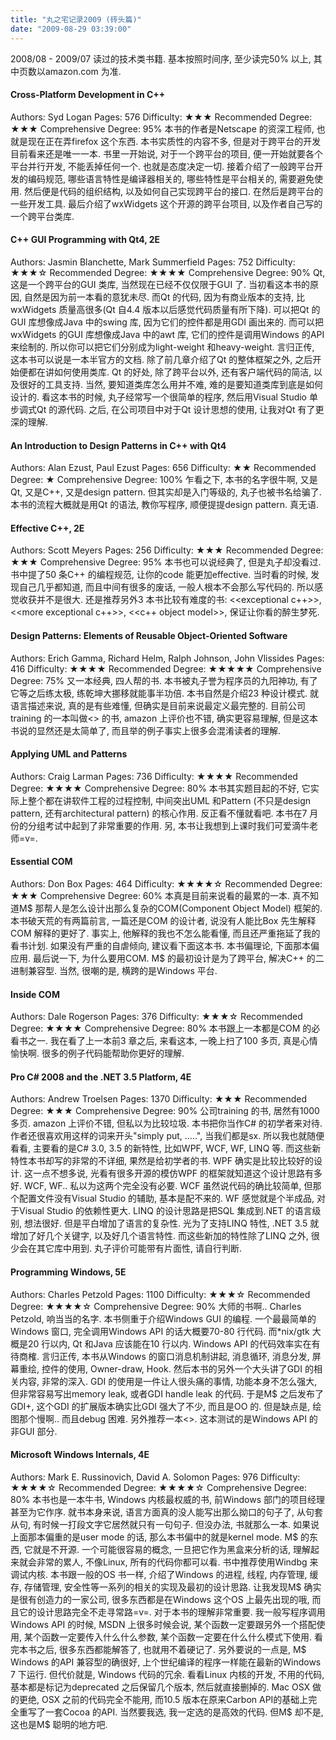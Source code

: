 ```yaml
---
title: "丸之宅记录2009 (砖头篇)"
date: "2009-08-29 03:39:00"
---
```


2008/08 - 2009/07 读过的技术类书籍. 基本按照时间序, 至少读完50% 以上, 其中页数以amazon.com 为准.

#### Cross-Platform Development in C++

Authors: Syd Logan Pages: 576 Difficulty: ★★★ Recommended Degree: ★★★ Comprehensive Degree: 95% 本书的作者是Netscape 的资深工程师, 也就是现在正在弄firefox 这个东西. 本书实质性的内容不多, 但是对于跨平台的开发目前看来还是唯一一本. 书里一开始说, 对于一个跨平台的项目, 便一开始就要各个平台并行开发, 不能丢掉任何一个. 也就是态度决定一切. 接着介绍了一般跨平台开发的编码规范, 哪些语言特性是编译器相关的, 哪些特性是平台相关的, 需要避免使用. 然后便是代码的组织结构, 以及如何自己实现跨平台的接口. 在然后是跨平台的一些开发工具. 最后介绍了wxWidgets 这个开源的跨平台项目, 以及作者自己写的一个跨平台类库.

#### C++ GUI Programming with Qt4, 2E

Authors: Jasmin Blanchette, Mark Summerfield Pages: 752 Difficulty: ★★★☆ Recommended Degree: ★★★★ Comprehensive Degree: 90% Qt, 这是一个跨平台的GUI 类库, 当然现在已经不仅仅限于GUI 了. 当初看这本书的原因, 自然是因为前一本看的意犹未尽. 而Qt 的代码, 因为有商业版本的支持, 比wxWidgets 质量高很多(Qt 自4.4 版本以后感觉代码质量有所下降). 可以把Qt 的GUI 库想像成Java 中的swing 库, 因为它们的控件都是用GDI 画出来的. 而可以把wxWidgets 的GUI 库想像成Java 中的awt 库, 它们的控件是调用Windows 的API 来绘制的. 所以你可以把它们分别成为light-weight 和heavy-weight. 言归正传, 这本书可以说是一本半官方的文档. 除了前几章介绍了Qt 的整体框架之外, 之后开始便都在讲如何使用类库. Qt 的好处, 除了跨平台以外, 还有客户端代码的简洁, 以及很好的工具支持. 当然, 要知道类库怎么用并不难, 难的是要知道类库到底是如何设计的. 看这本书的时候, 丸子经常写一个很简单的程序, 然后用Visual Studio 单步调式Qt 的源代码. 之后, 在公司项目中对于Qt 设计思想的使用, 让我对Qt 有了更深的理解.

#### An Introduction to Design Patterns in C++ with Qt4

Authors: Alan Ezust, Paul Ezust Pages: 656 Difficulty: ★★ Recommended Degree: ★ Comprehensive Degree: 100% 乍看之下, 本书的名字很牛啊, 又是Qt, 又是C++, 又是design pattern. 但其实却是入门等级的, 丸子也被书名给骗了. 本书的流程大概就是用Qt 的语法, 教你写程序, 顺便提提design pattern. 真无语.

#### Effective C++, 2E

Authors: Scott Meyers Pages: 256 Difficulty: ★★★ Recommended Degree: ★★★ Comprehensive Degree: 95% 本书也可以说经典了, 但是丸子却没看过. 书中提了50 条C++ 的编程规范, 让你的code 能更加effective. 当时看的时候, 发现自己几乎都知道, 而且中间有很多的废话, 一般人根本不会那么写代码的. 所以感觉收获并不是很大. 还是推荐另外3 本书比较有难度的书: <<exceptional c++>>, <<more exceptional c++>>, <<c++ object model>>, 保证让你看的醉生梦死.

#### Design Patterns: Elements of Reusable Object-Oriented Software

Authors: Erich Gamma, Richard Helm, Ralph Johnson, John Vlissides Pages: 416 Difficulty: ★★★★ Recommended Degree: ★★★★★ Comprehensive Degree: 75% 又一本经典, 四人帮的书. 本书被丸子誉为程序员的九阳神功, 有了它等之后练太极, 练乾坤大挪移就能事半功倍. 本书自然是介绍23 种设计模式. 就语言描述来说, 真的是有些难懂, 但确实是目前来说最定义最完整的. 目前公司training 的一本叫做<<head first: design pattern>> 的书, amazon 上评价也不错, 确实更容易理解, 但是这本书说的显然还是太简单了, 而且举的例子事实上很多会混淆读者的理解.

#### Applying UML and Patterns

Authors: Craig Larman Pages: 736 Difficulty: ★★★★ Recommended Degree: ★★★★ Comprehensive Degree: 80% 本书其实题目起的不好, 它实际上整个都在讲软件工程的过程控制, 中间突出UML 和Pattern (不只是design pattern, 还有architectural pattern) 的核心作用. 反正看不懂就看吧. 本书在7 月份的分组考试中起到了非常重要的作用. 另, 本书让我想到上课时我们可爱滴牛老师=v=.

#### Essential COM

Authors: Don Box Pages: 464 Difficulty: ★★★★☆ Recommended Degree: ★★★ Comprehensive Degree: 60% 本真是目前来说看的最累的一本. 真不知道M$ 那帮人是怎么设计出那么复杂的COM(Component Object Model) 框架的. 本书破天荒的有两篇前言, 一篇还是COM 的设计者, 说没有人能比Box 先生解释COM 解释的更好了. 事实上, 他解释的我也不怎么能看懂, 而且还严重拖延了我的看书计划. 如果没有严重的自虐倾向, 建议看下面这本书. 本书偏理论, 下面那本偏应用. 最后说一下, 为什么要用COM. M$ 的最初设计是为了跨平台, 解决C++ 的二进制兼容型. 当然, 很嘲的是, 横跨的是Windows 平台.

#### Inside COM

Authors: Dale Rogerson Pages: 376 Difficulty: ★★★☆ Recommended Degree: ★★★★ Comprehensive Degree: 80% 本书跟上一本都是COM 的必看书之一. 我在看了上一本前3 章之后, 来看这本, 一晚上扫了100 多页, 真是心情愉快啊. 很多的例子代码能帮助你更好的理解.

#### Pro C# 2008 and the .NET 3.5 Platform, 4E

Authors: Andrew Troelsen Pages: 1370 Difficulty: ★★★ Recommended Degree: ★★★ Comprehensive Degree: 90% 公司training 的书, 居然有1000 多页. amazon 上评价不错, 但私以为比较垃圾. 本书把你当作C# 的初学者来对待. 作者还很喜欢用这样的词来开头"simply put, .....", 当我们都是sx. 所以我也就随便看看, 主要看的是C# 3.0, 3.5 的新特性, 比如WPF, WCF, WF, LINQ 等. 而这些新特性本书却写的非常的不详细, 果然是给初学者的书. WPF 确实是比较比较好的设计. 这一点不想多说, 光看有很多开源的模仿WPF 的框架就知道这个设计思路有多好. WCF, WF.. 私以为这两个完全没有必要. WCF 虽然说代码的确比较简单, 但那个配置文件没有Visual Studio 的辅助, 基本是配不来的. WF 感觉就是个半成品, 对于Visual Studio 的依赖性更大. LINQ 的设计思路是把SQL 集成到.NET 的语言级别, 想法很好. 但是平白增加了语言的复杂性. 光为了支持LINQ 特性, .NET 3.5 就增加了好几个关键字, 以及好几个语言特性. 而这些新加的特性除了LINQ 之外, 很少会在其它库中用到. 丸子评价可能带有片面性, 请自行判断.

#### Programming Windows, 5E

Authors: Charles Petzold Pages: 1100 Difficulty: ★★★☆ Recommended Degree: ★★★★☆ Comprehensive Degree: 90% 大师的书啊.. Charles Petzold, 响当当的名字. 本书侧重于介绍Windows GUI 的编程. 一个最最简单的Windows 窗口, 完全调用Windows API 的话大概要70-80 行代码. 而\*nix/gtk 大概是20 行以内, Qt 和Java 应该能在10 行以内. Windows API 的代码效率实在有待商榷. 言归正传, 本书从Windows 的窗口消息机制讲起, 消息循环, 消息分发, 屏幕重绘, 控件的使用, Owner-draw, Hook. 然后本书的另外一个大头讲了GDI 的相关内容, 非常的深入. GDI 的使用是一件让人很头痛的事情, 功能本身不怎么强大, 但非常容易写出memory leak, 或者GDI handle leak 的代码. 于是M$ 之后发布了GDI+, 这个GDI 的扩展版本确实比GDI 强大了不少, 而且是OO 的. 但是缺点是, 绘图那个慢啊.. 而且debug 困难. 另外推荐一本<<Programmiong Application for Microsoft Windows>>. 这本测试的是Windows API 的非GUI 部分.

#### Microsoft Windows Internals, 4E

Authors: Mark E. Russinovich, David A. Solomon Pages: 976 Difficulty: ★★★★☆ Recommended Degree: ★★★★☆ Comprehensive Degree: 80% 本书也是一本牛书, Windows 内核最权威的书, 前Windows 部门的项目经理甚至为它作序. 就书本身来说, 语言方面真的没人能写出那么拗口的句子了, 从句套从句, 有时候一打段文字它居然就只有一句句子. 但没办法, 书就那么一本. 如果说上面那本偏重的是user mode 的话, 那么本书偏中的就是kernel mode. M$ 的东西, 它就是不开源. 一个可能很容易的概念, 一旦把它作为黑盒来分析的话, 理解起来就会非常的累人, 不像Linux, 所有的代码你都可以看. 书中推荐使用Windbg 来调试内核. 本书跟一般的OS 书一样, 介绍了Windows 的进程, 线程, 内存管理, 缓存, 存储管理, 安全性等一系列的相关的实现及最初的设计思路. 让我发现M$ 确实是很有创造力的一家公司, 很多东西都是在Windows 这个OS 上最先出现的哦, 而且它的设计思路完全不走寻常路=v=. 对于本书的理解非常重要. 我一般写程序调用Windows API 的时候, MSDN 上很多时候会说, 某个函数一定要跟另外一个搭配使用, 某个函数一定要传入什么什么参数, 某个函数一定要在什么什么模式下使用. 看完本书之后, 很多东西都能解答了, 也就用不着硬记了. 另外要说的一点是, M$ Windows 的API 兼容型的确很好, 上个世纪编译的程序一样能在最新的Windows 7 下运行. 但代价就是, Windows 代码的冗余. 看看Linux 内核的开发, 不用的代码, 基本都是标记为deprecated 之后保留几个版本, 然后就直接删掉的. Mac OSX 做的更绝, OSX 之前的代码完全不能用, 而10.5 版本在原来Carbon API的基础上完全重写了一套Cocoa 的API. 当然要我选, 我一定选的是高效的代码. 但M$ 却不是, 这也是M$ 聪明的地方吧.
